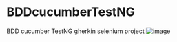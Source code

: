 # BDDcucumberTestNG
BDD cucumber TestNG gherkin selenium project
![image](https://github.com/agurnani1/BDDcucumberTestNG/assets/128670416/f0804e6c-337a-4027-aa3a-11f5f7a3b1df)


